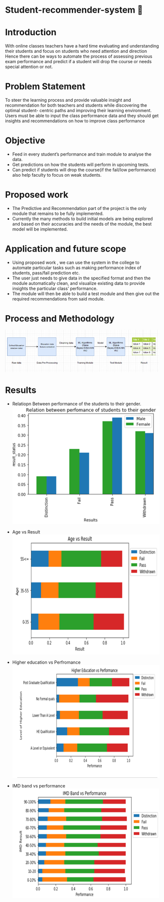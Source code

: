 # Student-recommender-system :blue_book:
# Introduction 
  With online classes teachers have a hard time evaluating and understanding their students and focus on students who need attention and direction
  Hence there can be ways to automate the process of assessing previous exam performance and predict if a student will drop the course or needs special attention or not. 

# Problem Statement
  To steer the learning process and provide valuable insight and recommendation for both teachers and students while discovering the optimal student- centric paths and improving their learning environment.
  Users must be able to input the class performance data and they should get insights and recommendations on how to improve class performance
# Objective
  
   * Feed in every student’s performance and train module to analyse the data.
   * Get predictions on how the students will perform in upcoming tests.
   * Can predict if students will drop the course(if the fail/low performance) also help faculty to focus on weak students.

# Proposed work 
  * The Predictive and Recommendation part of the project is the only module that remains to be fully implemented.
  * Currently the many methods to build initial models are being explored and based on their accuracies and the needs of the module, the  best  model will be implemented.

# Application and future scope
  * Using proposed work , we can use the system in the college to automate particular tasks such as making performance index of students, pass/fail prediction etc.
  * The user just needs to give data in the specified format and then the module automatically clean, and visualize existing data to provide insights the particular class’ performance.
  * The module will then be able to build a test module and then give out the required recommendations from said module.

# Process and Methodology
  ![](images/process.png)

# Results
* Relatiopn Between performance of the students to their gender.
![](images/output1.png)

* Age vs Result
![](images/output2.png)

* Higher education vs Perfromance
![](images/output3.png)

* IMD band vs performance
![](images/output5.png)  
    




